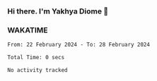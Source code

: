 ### Hi there. I'm Yakhya Diome 👋

### WAKATIME
<!--START_SECTION:waka-->

```txt
From: 22 February 2024 - To: 28 February 2024

Total Time: 0 secs

No activity tracked
```

<!--END_SECTION:waka-->
